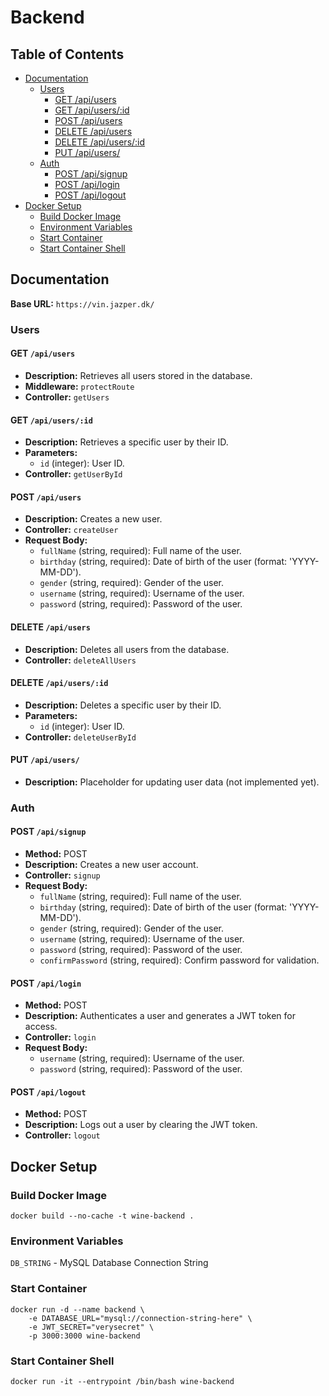 # Backend

<!-- TOC ignore:true -->
## Table of Contents
<!-- TOC -->

- [Documentation](#documentation)
    - [Users](#users)
        - [GET /api/users](#get-apiusers)
        - [GET /api/users/:id](#get-apiusersid)
        - [POST /api/users](#post-apiusers)
        - [DELETE /api/users](#delete-apiusers)
        - [DELETE /api/users/:id](#delete-apiusersid)
        - [PUT /api/users/](#put-apiusers)
    - [Auth](#auth)
        - [POST /api/signup](#post-apisignup)
        - [POST /api/login](#post-apilogin)
        - [POST /api/logout](#post-apilogout)
- [Docker Setup](#docker-setup)
    - [Build Docker Image](#build-docker-image)
    - [Environment Variables](#environment-variables)
    - [Start Container](#start-container)
    - [Start Container Shell](#start-container-shell)

<!-- /TOC -->
<!-- /TOC -->

## Documentation

**Base URL:** `https://vin.jazper.dk/`

### Users

#### GET `/api/users`

- **Description:** Retrieves all users stored in the database.
- **Middleware:** `protectRoute`
- **Controller:** `getUsers`

#### GET `/api/users/:id`

- **Description:** Retrieves a specific user by their ID.
- **Parameters:**
  - `id` (integer): User ID.
- **Controller:** `getUserById`

#### POST `/api/users`

- **Description:** Creates a new user.
- **Controller:** `createUser`
- **Request Body:**
  - `fullName` (string, required): Full name of the user.
  - `birthday` (string, required): Date of birth of the user (format: 'YYYY-MM-DD').
  - `gender` (string, required): Gender of the user.
  - `username` (string, required): Username of the user.
  - `password` (string, required): Password of the user.

#### DELETE `/api/users`

- **Description:** Deletes all users from the database.
- **Controller:** `deleteAllUsers`

#### DELETE `/api/users/:id`

- **Description:** Deletes a specific user by their ID.
- **Parameters:**
  - `id` (integer): User ID.
- **Controller:** `deleteUserById`

#### PUT `/api/users/`

- **Description:** Placeholder for updating user data (not implemented yet).

### Auth

#### POST `/api/signup`

- **Method:** POST
- **Description:** Creates a new user account.
- **Controller:** `signup`
- **Request Body:**
  - `fullName` (string, required): Full name of the user.
  - `birthday` (string, required): Date of birth of the user (format: 'YYYY-MM-DD').
  - `gender` (string, required): Gender of the user.
  - `username` (string, required): Username of the user.
  - `password` (string, required): Password of the user.
  - `confirmPassword` (string, required): Confirm password for validation.

#### POST `/api/login`

- **Method:** POST
- **Description:** Authenticates a user and generates a JWT token for access.
- **Controller:** `login`
- **Request Body:**
  - `username` (string, required): Username of the user.
  - `password` (string, required): Password of the user.

#### POST `/api/logout`

- **Method:** POST
- **Description:** Logs out a user by clearing the JWT token.
- **Controller:** `logout`

## Docker Setup

### Build Docker Image

```console
docker build --no-cache -t wine-backend .
```

### Environment Variables

`DB_STRING` - MySQL Database Connection String

### Start Container

```console
docker run -d --name backend \
    -e DATABASE_URL="mysql://connection-string-here" \
    -e JWT_SECRET="verysecret" \
    -p 3000:3000 wine-backend
```

### Start Container Shell

```console
docker run -it --entrypoint /bin/bash wine-backend
```
